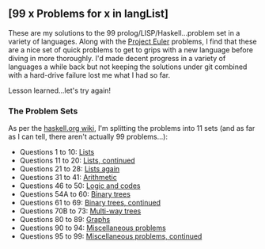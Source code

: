 [99 x Problems for x in langList]
---------------------------------

These are my solutions to the 99 prolog/LISP/Haskell...problem set in a variety
of languages. Along with the [Project Euler](https://github.com/sminez/Euler)
problems, I find that these are a nice set of quick problems to get to grips
with a new language before diving in more thoroughly. I'd made decent progress
in a variety of languages a while back but not keeping the solutions under git
combined with a hard-drive failure lost me what I had so far.

Lesson learned...let's try again!


### The Problem Sets

As per the [haskell.org wiki](https://wiki.haskell.org/H-99:_Ninety-Nine_Haskell_Problems),
I'm splitting the problems into 11 sets (and as far as I can tell, there aren't
actually 99 problems...):
  - Questions 1 to 10: [Lists](https://wiki.haskell.org/99_questions/1_to_10)
  - Questions 11 to 20: [Lists, continued](https://wiki.haskell.org/99_questions/11_to_20)
  - Questions 21 to 28: [Lists again](https://wiki.haskell.org/99_questions/21_to_28)
  - Questions 31 to 41: [Arithmetic](https://wiki.haskell.org/99_questions/31_to_41)
  - Questions 46 to 50: [Logic and codes](https://wiki.haskell.org/99_questions/46_to_50)
  - Questions 54A to 60: [Binary trees](https://wiki.haskell.org/99_questions/54A_to_60)
  - Questions 61 to 69: [Binary trees, continued](https://wiki.haskell.org/99_questions/61_to_69)
  - Questions 70B to 73: [Multi-way trees](https://wiki.haskell.org/99_questions/70B_to_73)
  - Questions 80 to 89: [Graphs](https://wiki.haskell.org/99_questions/80_to_89)
  - Questions 90 to 94: [Miscellaneous problems](https://wiki.haskell.org/99_questions/90_to_94)
  - Questions 95 to 99: [Miscellaneous problems, continued](https://wiki.haskell.org/99_questions/95_to_99)

